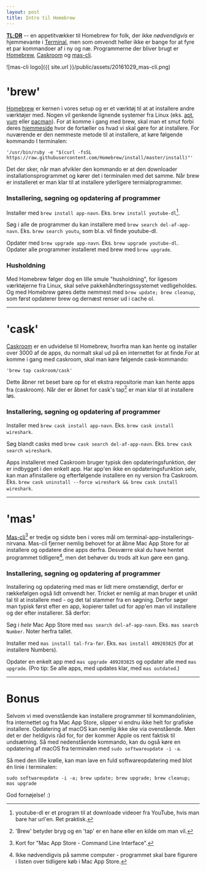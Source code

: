 ```yaml
---
layout: post
title: Intro til Homebrew
---
```


**[TL;DR](http://en.wikipedia.org/wiki/Wikipedia:Too_long;_didn't_read)** -- en appetitvækker til Homebrew for folk, der ikke _nødvendigvis_ er hjemmevante i [Terminal](https://web.archive.org/web/20130510222144/http://www.apple.com/osx/apps/all.html#terminal), men som omvendt heller ikke er bange for at fyre et par kommandoer af i ny og næ. Programmerne der bliver brugt er [Homebrew](http://brew.sh), [Caskroom](https://caskroom.github.io) og [mas-cli](https://github.com/mas-cli/mas).

![mas-cli logo]({{ site.url }}/public/assets/20161029_mas-cli.png)
<!--more-->

'brew'
======
[Homebrew](http://brew.sh) er kernen i vores setup og er et værktøj til at at installere andre værktøjer med. Nogen vil genkende lignende systemer fra Linux (eks. [apt](https://wiki.debian.org/Apt), [yum](http://yum.baseurl.org) eller [pacman](https://wiki.archlinux.org/index.php/pacman)). For at komme i gang med brew, skal man et smut forbi deres [hjemmeside](http://brew.sh) hvor de fortæller os hvad vi skal gøre for at installere. For nuværende er den nemmeste metode til at installere, at køre følgende kommando I terminalen:

    '/usr/bin/ruby -e "$(curl -fsSL https://raw.githubusercontent.com/Homebrew/install/master/install)"'

Det der sker, når man afvikler den kommando er at den downloader installationsprogrammet og kører det i terminalen med det samme. Når brew er installeret er man klar til at installere yderligere termialprogrammer.

### Installering, søgning og opdatering af programmer

Installer med `brew install app-navn`. Eks. `brew install youtube-dl`[^1].

Søg i alle de programmer du kan installere med `brew search del-af-app-navn`. Eks. `brew search youtu`, som bl.a. vil finde youtube-dl.

Opdater med `brew upgrade app-navn`. Eks. `brew upgrade youtube-dl`. Opdater alle programmer installeret med brew med `brew upgrade`.

### Husholdning

Med Homebrew følger dog en lille smule "husholdning", for ligesom værktøjerne fra Linux, skal selve pakkehåndteringssystemet vedligeholdes. Og med Homebrew gøres dette nemmest med `brew update; brew cleanup`, som først opdaterer brew og dernæst renser ud i cache ol.

--------

'cask'
======
[Caskroom](https://caskroom.github.io) er en udvidelse til Homebrew, hvorfra man kan hente og installer over 3000 af de apps, du normalt skal ud på en internettet for at finde.For at komme i gang med caskroom, skal man køre følgende cask-kommando:

    'brew tap caskroom/cask'

Dette åbner ret beset bare op for et ekstra repositorie man kan hente apps fra (caskroom). Når der er åbnet for cask's tap[^2] er man klar til at installere løs.

### Installering, søgning og opdatering af programmer

Installer med `brew cask install app-navn`. Eks. `brew cask install wireshark`.

Søg blandt casks med `brew cask search del-af-app-navn`. Eks. `brew cask search wireshark`.

Apps installeret med Caskroom bruger typisk den opdateringsfunktion, der er indbygget i den enkelt app. Har app'en ikke en opdateringsfunktion selv, kan man afinstallere og efterfølgende installere en ny version fra Caskroom. Eks. `brew cask uninstall --force wireshark && brew cask install wireshark`.

--------

'mas'
====
[Mas-cli](https://github.com/mas-cli/mas)[^3] er tredje og sidste ben i vores mål om terminal-app-installerings-nirvana. Mas-cli fjerner nemlig behovet for at åbne Mac App Store for at installere og opdatere dine apps derfra. Desværre skal du have hentet programmet tidligere[^4], men det behøver du trods alt kun gøre een gang.

### Installering, søgning og opdatering af programmer

Installering og opdatering med mas er lidt mere omstændigt, derfor er rækkefølgen også lidt omvendt her. Tricket er nemlig at man bruger et unikt tal til at installere med - og det tal stammer fra en søgning. Derfor søger man typisk først efter en app, kopierer tallet ud for app'en man vil installere og der efter installerer. Så derfor:

Søg i _hele_ Mac App Store med `mas search del-af-app-navn`. Eks. `mas search Number`. Noter herfra tallet.

Installer med `mas install tal-fra-før`. Eks. `mas install 409203825` (for at installere Numbers).

Opdater en enkelt app med `mas upgrade 409203825` og opdater alle med `mas upgrade`. (Pro tip: Se alle apps, med updates klar, med `mas outdated`.)

--------

Bonus
=====
Selvom vi med ovenstående kan installere programmer til kommandolinien, fra internettet og fra Mac App Store, slipper vi endnu ikke helt for grafiske installere. Opdatering af macOS kan nemlig ikke ske via ovenstående. Men det er der heldigvis råd for, for der kommer Apple os rent faktisk til undsætning. Så med nedenstående kommando, kan du også køre en opdatering af macOS fra terminalen med `sudo softwareupdate -i -a`.

Så med den lille krølle, kan man lave en fuld softwareopdatering med blot én linie i terminalen:

    sudo softwareupdate -i -a; brew update; brew upgrade; brew cleanup; mas upgrade

God fornøjelse! :)

[^1]: youtube-dl er et program til at downloade videoer fra YouTube, hvis man bare har url'en. Ret praktisk.
[^2]: 'Brew' betyder bryg og en 'tap' er en hane eller en kilde om man vil.
[^3]: Kort for "Mac App Store - Command Line Interface".
[^4]: Ikke nødvendigvis på samme computer - programmet skal bare figurere i listen over tidligere køb i Mac App Store.

